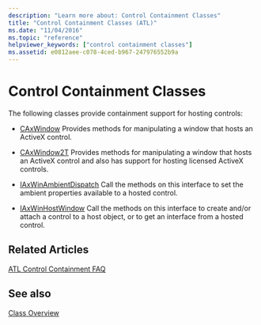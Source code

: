 ```yaml
---
description: "Learn more about: Control Containment Classes"
title: "Control Containment Classes (ATL)"
ms.date: "11/04/2016"
ms.topic: "reference"
helpviewer_keywords: ["control containment classes"]
ms.assetid: e0812aee-c078-4ced-b967-247976552b9a
---
```

# Control Containment Classes

The following classes provide containment support for hosting controls:

- [CAxWindow](../atl/reference/caxwindow-class.md) Provides methods for manipulating a window that hosts an ActiveX control.

- [CAxWindow2T](../atl/reference/caxwindow2t-class.md) Provides methods for manipulating a window that hosts an ActiveX control and also has support for hosting licensed ActiveX controls.

- [IAxWinAmbientDispatch](../atl/reference/iaxwinambientdispatch-interface.md) Call the methods on this interface to set the ambient properties available to a hosted control.

- [IAxWinHostWindow](../atl/reference/iaxwinhostwindow-interface.md) Call the methods on this interface to create and/or attach a control to a host object, or to get an interface from a hosted control.

## Related Articles

[ATL Control Containment FAQ](../atl/atl-control-containment-faq.md)

## See also

[Class Overview](../atl/atl-class-overview.md)

